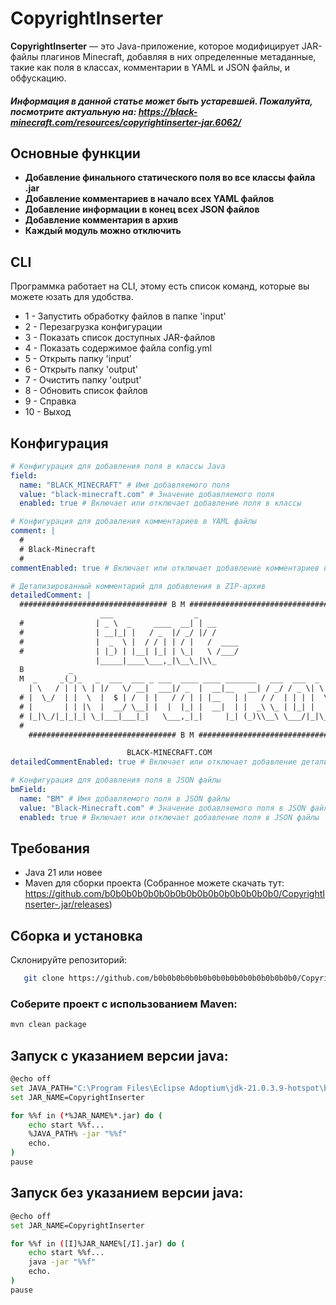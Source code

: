 # CopyrightInserter
**CopyrightInserter** — это Java-приложение, которое модифицирует JAR-файлы плагинов Minecraft, добавляя в них определенные метаданные, такие как поля в классах, комментарии в YAML и JSON файлы, и обфускацию.

##### _Информация в данной статье может быть устаревшей. Пожалуйта, посмотрите актуальную на: https://black-minecraft.com/resources/copyrightinserter-jar.6062/_

## Основные функции
* **Добавление финального статического поля во все классы файла .jar**
* **Добавление комментариев в начало всех YAML файлов**
* **Добавление информации в конец всех JSON файлов**
* **Добавление комментария в архив**
* **Каждый модуль можно отключить**

## CLI
Программка работает на CLI, этому есть список команд, которые вы можете юзать для удобства.
* 1 - Запустить обработку файлов в папке 'input'
* 2 - Перезагрузка конфигурации
* 3 - Показать список доступных JAR-файлов
* 4 - Показать содержимое файла config.yml
* 5 - Открыть папку 'input'
* 6 - Открыть папку 'output'
* 7 - Очистить папку 'output'
* 8 - Обновить список файлов
* 9 - Справка
* 10 - Выход

## Конфигурация
```yml
# Конфигурация для добавления поля в классы Java
field:
  name: "BLACK_MINECRAFT" # Имя добавляемого поля
  value: "black-minecraft.com" # Значение добавляемого поля
  enabled: true # Включает или отключает добавление поля в классы

# Конфигурация для добавления комментариев в YAML файлы
comment: |
  #
  # Black-Minecraft
  #
commentEnabled: true # Включает или отключает добавление комментариев в YAML файлы

# Детализированный комментарий для добавления в ZIP-архив
detailedComment: |
  ################################# B M #################################
                    ___                  _
  #                | _ \  _     ____  __| | __                               #
  #                | __|_| |   / _  |/ _/ |/ /                               #
  #                |  _  \ |  / / | | / |   /  ____                          #
  #                | |_) | |__| |_| | \_|   \ /___/                          #
                   |_____|____\___,_|\__\_|\\_
  B          _                                                               B
  M  _     _(_)_   _  ___  ___ _ ___  ____ ____ _______   ___  ___  _     _  M
    | \   / | | \ | |/   \/ __|  ___|/ _  |  __|__   __| / _/ / _ \| \   / |
  # |  \_/  | |  \  |  $ | /  | |   / / | | |__   | |   / /  | | | |  \_/  | #
  # |       | | |\  |  __/ \__| |  |  |_| |  __|  | |  _\ \_ | |_| |       | #
  # |_|\_/|_|_|_| \_|___|___|_|   \___,_|_|     |_| (_)\\__\ \___/|_|\_/|_| #
  #                                                                          #
    ################################# B M #################################

                          BLACK-MINECRAFT.COM
detailedCommentEnabled: true # Включает или отключает добавление детализированного комментария в ZIP-архив

# Конфигурация для добавления поля в JSON файлы
bmField:
  name: "BM" # Имя добавляемого поля в JSON файлы
  value: "Black-Minecraft.com" # Значение добавляемого поля в JSON файлы
  enabled: true # Включает или отключает добавление поля в JSON файлы

```

## Требования
- Java 21 или новее
- Maven для сборки проекта (Собранное можете скачать тут: https://github.com/b0b0b0b0b0b0b0b0b0b0b0b0b0b0b0b0/CopyrightInserter-.jar/releases)

## Сборка и установка
Склонируйте репозиторий:

```bash
   git clone https://github.com/b0b0b0b0b0b0b0b0b0b0b0b0b0b0b0b0/CopyrightInserter-.jar/
   ```

### Соберите проект с использованием Maven:

```bash
mvn clean package
   ```

## Запуск с указанием версии java:
```bash
@echo off
set JAVA_PATH="C:\Program Files\Eclipse Adoptium\jdk-21.0.3.9-hotspot\bin\java.exe"
set JAR_NAME=CopyrightInserter

for %%f in (*%JAR_NAME%*.jar) do (
    echo start %%f...
    %JAVA_PATH% -jar "%%f"
    echo.
)
pause
   ```
## Запуск без указанием версии java:
```bash
@echo off
set JAR_NAME=CopyrightInserter

for %%f in ([I]%JAR_NAME%[/I].jar) do (
    echo start %%f...
    java -jar "%%f"
    echo.
)
pause
   ```